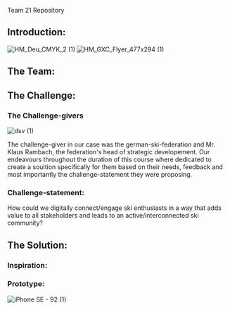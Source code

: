 Team 21 Repository

## Introduction:

![HM_Deu_CMYK_2 (1)](https://user-images.githubusercontent.com/44057363/102026414-f97fe380-3d9d-11eb-8550-7f5ef9251125.jpg) ![HM_GXC_Flyer_477x294 (1)](https://user-images.githubusercontent.com/44057363/102026796-3c42bb00-3da0-11eb-9c75-fcdad1c2681a.jpg)

## The Team:

## The Challenge:

### The Challenge-givers

![dsv (1)](https://user-images.githubusercontent.com/44057363/102026484-5aa7b700-3d9e-11eb-8e73-de7de7271525.png)

The challenge-giver in our case was the german-ski-federation and Mr. Klaus Rambach, the federation's head of strategic developement.
Our endeavours throughout the duration of this course where dedicated to create a soultion specifically for them based on their needs, feedback and most importantly the challenge-statement they were proposing.

### Challenge-statement:

How could we digitally connect/engage ski enthusiasts in a way that adds value to all stakeholders and leads to an active/interconnected ski community?

## The Solution:

### Inspiration:

### Prototype:

![iPhone SE - 92 (1)](https://user-images.githubusercontent.com/44057363/102024985-604ccf00-3d95-11eb-95c0-7ddcf0539939.jpg)


